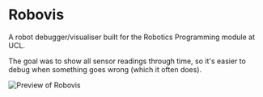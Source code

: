 # Robovis

A robot debugger/visualiser built for the Robotics Programming module at UCL.

The goal was to show all sensor readings through time, so it's easier to debug when something goes wrong (which it often does).

![Preview of Robovis](https://cloud.githubusercontent.com/assets/1308115/12748521/b3cd8816-c9a2-11e5-8b0b-204622126b4c.png)
